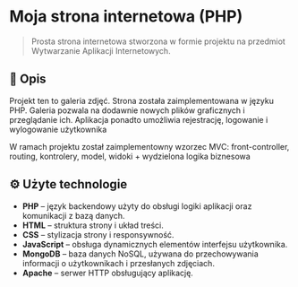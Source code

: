 # Moja strona internetowa (PHP)

> Prosta strona internetowa stworzona w formie projektu na przedmiot Wytwarzanie Aplikacji Internetowych.

## 📜 Opis

Projekt ten to galeria zdjęć. Strona została zaimplementowana w języku PHP. Galeria  pozwala na dodawnie nowych plików graficznych i przeglądanie ich. Aplikacja ponadto umożliwia rejestrację, logowanie i wylogowanie użytkownika

W ramach projektu został zaimplementowny wzorzec MVC: front-controller, routing, kontrolery, model, widoki + wydzielona logika biznesowa
## ⚙️ Użyte technologie

- **PHP** – język backendowy użyty do obsługi logiki aplikacji oraz komunikacji z bazą danych.
- **HTML** – struktura strony i układ treści.
- **CSS** – stylizacja strony i responsywność.
- **JavaScript** – obsługa dynamicznych elementów interfejsu użytkownika.
- **MongoDB** – baza danych NoSQL, używana do przechowywania informacji o użytkownikach i przesłanych zdjęciach.
- **Apache** – serwer HTTP obsługujący aplikację.  
